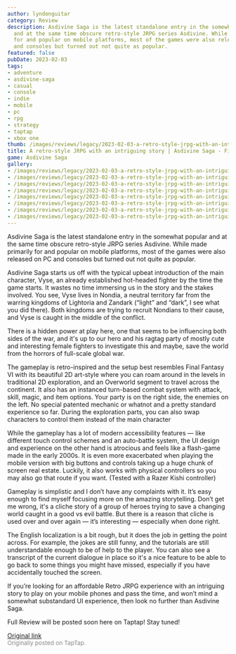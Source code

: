 ```yaml
---
author: lyndonguitar
category: Review
description: Asdivine Saga is the latest standalone entry in the somewhat popular
  and at the same time obscure retro-style JRPG series Asdivine. While made primarily
  for and popular on mobile platforms, most of the games were also released on PC
  and consoles but turned out not quite as popular.
featured: false
pubDate: 2023-02-03
tags:
- adventure
- asdivine-saga
- casual
- console
- indie
- mobile
- pc
- rpg
- strategy
- taptap
- xbox one
thumb: /images/reviews/legacy/2023-02-03-a-retro-style-jrpg-with-an-intriguing-story--asdivine-saga---first-impressions-0.avif
title: A retro-style JRPG with an intriguing story | Asdivine Saga - First Impressions
game: Asdivine Saga
gallery:
- /images/reviews/legacy/2023-02-03-a-retro-style-jrpg-with-an-intriguing-story--asdivine-saga---first-impressions-0.avif
- /images/reviews/legacy/2023-02-03-a-retro-style-jrpg-with-an-intriguing-story--asdivine-saga---first-impressions-1.avif
- /images/reviews/legacy/2023-02-03-a-retro-style-jrpg-with-an-intriguing-story--asdivine-saga---first-impressions-2.avif
- /images/reviews/legacy/2023-02-03-a-retro-style-jrpg-with-an-intriguing-story--asdivine-saga---first-impressions-3.avif
- /images/reviews/legacy/2023-02-03-a-retro-style-jrpg-with-an-intriguing-story--asdivine-saga---first-impressions-4.avif
- /images/reviews/legacy/2023-02-03-a-retro-style-jrpg-with-an-intriguing-story--asdivine-saga---first-impressions-5.avif
- /images/reviews/legacy/2023-02-03-a-retro-style-jrpg-with-an-intriguing-story--asdivine-saga---first-impressions-6.avif
- /images/reviews/legacy/2023-02-03-a-retro-style-jrpg-with-an-intriguing-story--asdivine-saga---first-impressions-7.avif
---
```

Asdivine Saga is the latest standalone entry in the somewhat popular and at the same time obscure retro-style JRPG series Asdivine. While made primarily for and popular on mobile platforms, most of the games were also released on PC and consoles but turned out not quite as popular.

Asdivine Saga starts us off with the typical upbeat introduction of the main character, Vyse, an already established hot-headed fighter by the time the game starts. It wastes no time immersing us in the story and the stakes involved. You see, Vyse lives in Nondia, a neutral territory far from the warring kingdoms of Lightoria and Zandark (“light” and “dark”, I see what you did there). Both kingdoms are trying to recruit Nondians to their cause, and Vyse is caught in the middle of the conflict.

There is a hidden power at play here, one that seems to be influencing both sides of the war, and it's up to our hero and his ragtag party of mostly cute and interesting female fighters to investigate this and maybe, save the world from the horrors of full-scale global war.

The gameplay is retro-inspired and the setup best resembles Final Fantasy VI with its beautiful 2D art-style where you can roam around in the levels in traditional 2D exploration, and an Overworld segment to travel across the continent. It also has an instanced turn-based combat system with attack, skill, magic, and item options. Your party is on the right side, the enemies on the left. No special patented mechanic or whatnot and a pretty standard experience so far. During the exploration parts, you can also swap characters to control them instead of the main character

While the gameplay has a lot of modern accessibility features — like different touch control schemes and an auto-battle system, the UI design and experience on the other hand is atrocious and feels like a flash-game made in the early 2000s. It is even more exacerbated when playing the mobile version with big buttons and controls taking up a huge chunk of screen real estate. Luckily, it also works with physical controllers so you may also go that route if you want. (Tested with a Razer Kishi controller)

Gameplay is simplistic and I don’t have any complaints with it. It’s easy enough to find myself focusing more on the amazing storytelling. Don’t get me wrong, it's a cliche story of a group of heroes trying to save a changing world caught in a good vs evil battle. But there is a reason that cliche is used over and over again — it’s interesting — especially when done right.

The English localization is a bit rough, but it does the job in getting the point across. For example, the jokes are still funny, and the tutorials are still understandable enough to be of help to the player. You can also see a transcript of the current dialogue in place so it's a nice feature to be able to go back to some things you might have missed, especially if you have accidentally touched the screen.

If you’re looking for an affordable Retro JRPG experience with an intriguing story to play on your mobile phones and pass the time, and won’t mind a somewhat substandard UI experience, then look no further than Asdivine Saga.

Full Review will be posted soon here on Taptap! Stay tuned!

[Original link](https://www.taptap.io/post/4423752)<br><span style="font-size: 0.95em; color: #888;">Originally posted on TapTap.</span>